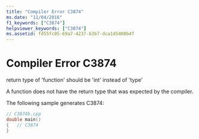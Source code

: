 ```yaml
---
title: "Compiler Error C3874"
ms.date: "11/04/2016"
f1_keywords: ["C3874"]
helpviewer_keywords: ["C3874"]
ms.assetid: fd55fc05-69a7-4237-b3b7-dca1d5400b4f
---
```

# Compiler Error C3874

return type of 'function' should be 'int' instead of 'type'

A function does not have the return type that was expected by the compiler.

The following sample generates C3874:

```cpp
// C3874b.cpp
double main()
{   // C3874
}
```
